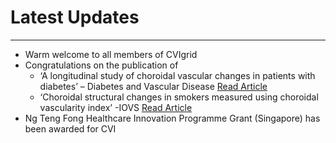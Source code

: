 # Latest Updates

---
* Warm welcome to all members of CVIgrid
* Congratulations on the publication of
    * ‘A longitudinal study of choroidal vascular changes in patients with diabetes’ – Diabetes and Vascular Disease <a href="https://journals.sagepub.com/doi/abs/10.1177/1479164119841536" target="_blank">Read Article</a> 
    * ‘Choroidal structural changes in smokers measured using choroidal vascularity index’ -IOVS <a href="https://iovs.arvojournals.org/article.aspx?articleid=2730449" target="_blank">Read Article</a> 
* Ng Teng Fong Healthcare Innovation Programme Grant (Singapore) has been awarded for CVI
    

